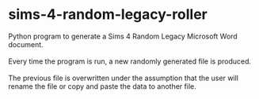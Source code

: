 # sims-4-random-legacy-roller
Python program to generate a Sims 4 Random Legacy Microsoft Word document.
<br><br>Every time the program is run, a new randomly generated file is produced.
<br><br>The previous file is overwritten under the assumption that the user will rename the file or copy and paste the data to another file.

